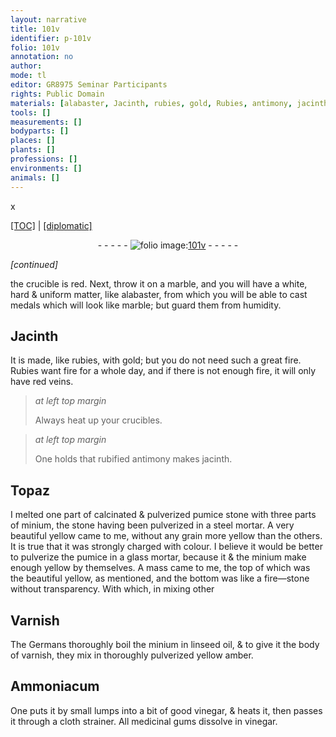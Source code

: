 ```yaml
---
layout: narrative
title: 101v
identifier: p-101v
folio: 101v
annotation: no
author:
mode: tl
editor: GR8975 Seminar Participants
rights: Public Domain
materials: [alabaster, Jacinth, rubies, gold, Rubies, antimony, jacinth, Topaz, pumice stone, minium, pumice, fire-stone, linseed oil, yellow amber, Ammoniacum, vinegar, gums]
tools: []
measurements: []
bodyparts: []
places: []
plants: []
professions: []
environments: []
animals: []
---
```


x<p><a href="{{ site.baseurl }}/translation/">[TOC]</a> | <a href="{{ site.baseurl }}/texts/p-101v_tc/">[diplomatic]</a></p><div class="folio" align="center">- - - - - <a href="http://gallica.bnf.fr/ark:/12148/btv1b10500001g/f208.image" target="_blank"><img src="https://cu-mkp.github.io/2017-workshop-edition/assets/photo-icon.png" alt="folio image: " style="display:inline-block; margin-bottom:-3px;"/>101v</a> - - - - - </div>  
 
*[continued]*
  
the crucible is red. Next, throw it on a marble, and you will have a white, hard & uniform matter, like <span class="m">alabaster</span>, from which you will be able to cast medals which will look like marble; but guard them from humidity.
 
 
  

## <span class="m">Jacinth</span>

 
It is made, like <span class="m">rubies</span>, with <span class="m">gold</span>; but you do not need such a great fire. <span class="m">Rubies</span> want fire for a whole day, and if there is not enough fire, it will only have red veins.
 
> *at left top margin*
> 
> 
>   Always heat up your crucibles. 
 
> *at left top margin*
> 
> 
>   One holds that rubified <span class="m">antimony</span> makes <span class="m">jacinth</span>. 
 
 
  

## <span class="m">Topaz</span>

 
I melted one part of calcinated & pulverized <span class="m">pumice stone</span> with three parts of <span class="m">minium</span>, the stone having been pulverized in a steel mortar. A very beautiful yellow came to me, without any grain more yellow than the others. It is true that it was strongly charged with colour. I believe it would be better to pulverize the <span class="m">pumice</span> in a glass mortar, because it & the <span class="m">minium</span> make enough yellow by themselves. A mass came to me, the top of which was the beautiful yellow, as mentioned, and the bottom was like a <span class="m">fire—stone</span> without transparency. With which, in mixing other
 
 
  

## Varnish

 
The Germans thoroughly boil the <span class="m">minium</span> in <span class="m">linseed oil</span>, & to give it the body of varnish, they mix in thoroughly pulverized <span class="m">yellow amber</span>.
 
 
  

## <span class="m">Ammoniacum</span>

 
One puts it by small lumps into a bit of good <span class="m">vinegar</span>, & heats it, then passes it through a cloth strainer. All medicinal <span class="m">gums</span> dissolve in <span class="m">vinegar</span>.
 
